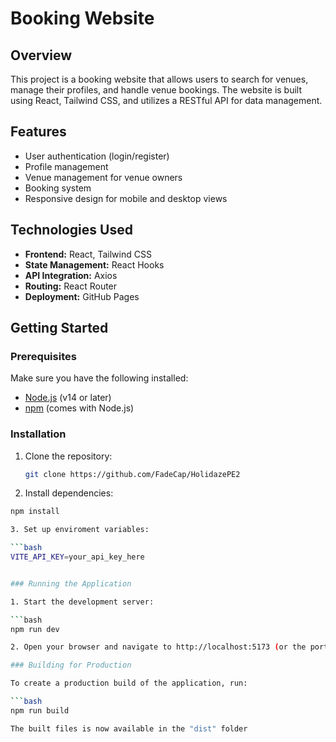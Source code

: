 # Booking Website

## Overview

This project is a booking website that allows users to search for venues, manage their profiles, and handle venue bookings. The website is built using React, Tailwind CSS, and utilizes a RESTful API for data management.

## Features

- User authentication (login/register)
- Profile management
- Venue management for venue owners
- Booking system
- Responsive design for mobile and desktop views

## Technologies Used

- **Frontend:** React, Tailwind CSS
- **State Management:** React Hooks
- **API Integration:** Axios
- **Routing:** React Router
- **Deployment:** GitHub Pages

## Getting Started

### Prerequisites

Make sure you have the following installed:

- [Node.js](https://nodejs.org/en/download/) (v14 or later)
- [npm](https://www.npmjs.com/get-npm) (comes with Node.js)

### Installation

1. Clone the repository:

   ```bash
   git clone https://github.com/FadeCap/HolidazePE2

2. Install dependencies:

  ```bash
  npm install

3. Set up enviroment variables:

  ```bash
  VITE_API_KEY=your_api_key_here


### Running the Application

1. Start the development server:

  ```bash
  npm run dev

2. Open your browser and navigate to http://localhost:5173 (or the port displayed in your terminal).

### Building for Production

  To create a production build of the application, run: 

  ```bash
  npm run build

  The built files is now available in the "dist" folder
